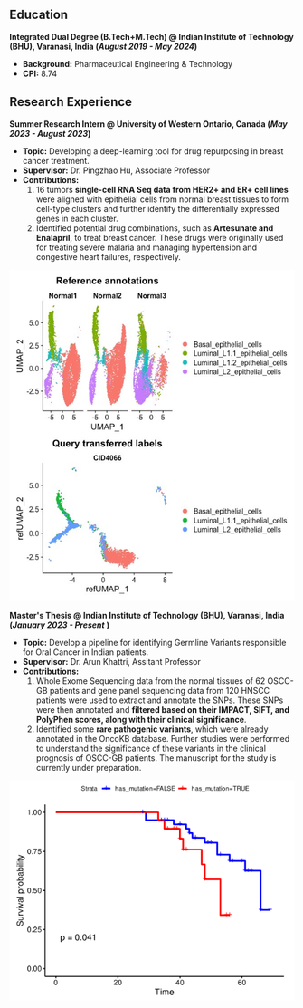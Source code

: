 ## **Education**  
**Integrated Dual Degree (B.Tech+M.Tech) @ Indian Institute of Technology (BHU), Varanasi, India (_August 2019 - May 2024_)**
- **Background:** Pharmaceutical Engineering & Technology
- **CPI:** 8.74   

## **Research Experience**  
**Summer Research Intern @ University of Western Ontario, Canada (_May 2023 - August 2023_)**   
- **Topic:** Developing a deep-learning tool for drug repurposing in breast cancer treatment.
- **Supervisor:** Dr. Pingzhao Hu, Associate Professor  
- **Contributions:**
  1. 16 tumors **single-cell RNA Seq data from HER2+ and ER+ cell lines** were aligned with epithelial cells from normal breast tissues to form cell-type clusters and further identify the differentially expressed genes in each cluster.  
  2. Identified potential drug combinations, such as **Artesunate and Enalapril**, to treat breast cancer. These drugs were originally used for treating severe malaria and managing hypertension and congestive heart failures, respectively.

![Alignment of RNA-Seq data of tumor cells with the normal epithelial cells to form cell clusters](/asset/img/UWO.jpg)  

**Master's Thesis @ Indian Institute of Technology (BHU), Varanasi, India (_January 2023 - Present_
)**
- **Topic:** Develop a pipeline for identifying Germline Variants responsible for Oral Cancer in Indian patients.
- **Supervisor:** Dr. Arun Khattri, Assitant Professor
- **Contributions:**
  1. Whole Exome Sequencing data from the normal tissues of 62 OSCC-GB patients and gene panel sequencing data from 120 HNSCC patients were used to extract and annotate the SNPs. These SNPs were then annotated and **filtered based on their IMPACT, SIFT, and PolyPhen scores, along with their clinical significance**.
  2. Identified some **rare pathogenic variants**, which were already annotated in the OncoKB database. Further studies were performed to understand the significance of these variants in the clinical prognosis of OSCC-GB patients. The manuscript for the study is currently under preparation.

![Survival Analysis](/asset/img/Survival.jpg)
  

